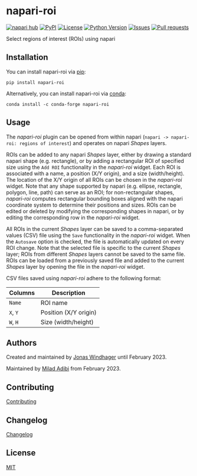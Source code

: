 # napari-roi

[![napari hub](https://img.shields.io/endpoint?url=https://api.napari-hub.org/shields/napari-roi)](https://napari-hub.org/plugins/napari-roi)
[![PyPI](https://img.shields.io/pypi/v/napari-roi.svg?color=green)](https://pypi.org/project/napari-roi)
[![License](https://img.shields.io/pypi/l/napari-roi.svg?color=green)](https://github.com/BodenmillerGroup/napari-roi/raw/main/LICENSE)
[![Python Version](https://img.shields.io/pypi/pyversions/napari-roi.svg?color=green)](https://python.org)
[![Issues](https://img.shields.io/github/issues/BodenmillerGroup/napari-roi)](https://github.com/BodenmillerGroup/napari-roi/issues)
[![Pull requests](https://img.shields.io/github/issues-pr/BodenmillerGroup/napari-roi)](https://github.com/BodenmillerGroup/napari-roi/pulls)

Select regions of interest (ROIs) using napari

## Installation

You can install napari-roi via [pip](https://pypi.org/project/pip/):

    pip install napari-roi

Alternatively, you can install napari-roi via [conda](https://conda.io/):

    conda install -c conda-forge napari-roi

## Usage

The *napari-roi* plugin can be opened from within napari (`napari -> napari-roi: regions of interest`) and operates on napari *Shapes* layers.

ROIs can be added to any napari *Shapes* layer, either by drawing a standard napari shape (e.g. rectangle), or by adding a rectangular ROI of specified size using the `Add ROI` functionality in the *napari-roi* widget. Each ROI is associated with a name, a position (X/Y origin), and a size (width/height). The location of the X/Y origin of all ROIs can be chosen in the *napari-roi* widget. Note that any shape supported by napari (e.g. ellipse, rectangle, polygon, line, path) can serve as an ROI; for non-rectangular shapes, *napari-roi* computes rectangular bounding boxes aligned with the napari coordinate system to determine their positions and sizes. ROIs can be edited or deleted by modifying the corresponding shapes in napari, or by editing the corresponding row in the *napari-roi* widget.

All ROIs in the current *Shapes* layer can be saved to a comma-separated values (CSV) file using the `Save` functionality in the *napari-roi* widget. When the `Autosave` option is checked, the file is automatically updated on every ROI change. Note that the selected file is specific to the current *Shapes* layer; ROIs from different *Shapes* layers cannot be saved to the same file. ROIs can be loaded from a previously saved file and added to the current *Shapes* layer by opening the file in the *napari-roi* widget.

CSV files saved using *napari-roi* adhere to the following format:

| Columns | Description |
| --- | --- |
| `Name` | ROI name |
| `X`, `Y` | Position (X/Y origin) |
| `W`, `H` | Size (width/height) |

## Authors

Created and maintained by [Jonas Windhager](mailto:jonas@windhager.io) until February 2023.

Maintained by [Milad Adibi](mailto:milad.adibi@uzh.ch) from February 2023.

## Contributing

[Contributing](https://github.com/BodenmillerGroup/napari-roi/blob/main/CONTRIBUTING.md)

## Changelog

[Changelog](https://github.com/BodenmillerGroup/napari-roi/blob/main/CHANGELOG.md)

## License

[MIT](https://github.com/BodenmillerGroup/napari-roi/blob/main/LICENSE)
